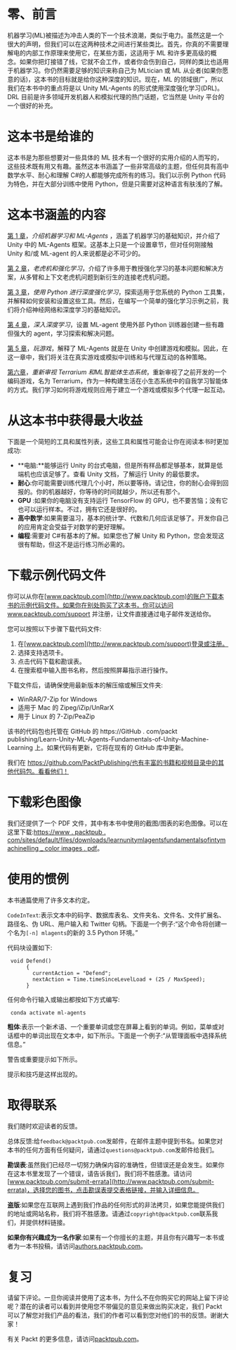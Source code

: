 

# 零、前言

机器学习(ML)被描述为冲击人类的下一个技术浪潮，类似于电力。虽然这是一个很大的声明，但我们可以在这两种技术之间进行某些类比。首先，你真的不需要理解电的内部工作原理来使用它，在某些方面，这适用于 ML 和许多更高级的概念。如果你把灯接错了线，它就不会工作，或者你会伤到自己，同样的类比也适用于机器学习。你仍然需要足够的知识来称自己为 MLtician 或 ML 从业者(如果你愿意的话)，这本书的目标就是给你这种深度的知识。现在，ML 的领域很广，所以我们在本书中的重点将是以 Unity ML-Agents 的形式使用深度强化学习(DRL)。DRL 目前是许多领域开发机器人和模拟代理的热门话题，它当然是 Unity 平台的一个很好的补充。



# 这本书是给谁的

这本书是为那些想要对一些具体的 ML 技术有一个很好的实用介绍的人而写的，这些技术既有用又有趣。虽然这本书涵盖了一些非常高级的主题，但任何具有高中数学水平、耐心和理解 C#的人都能够完成所有的练习。我们以示例 Python 代码为特色，并在大部分训练中使用 Python，但是只需要对这种语言有肤浅的了解。



# 这本书涵盖的内容

[第 1 章](part0021.html#K0RQ0-c0290fc391a247b5ae9c3b6066c9fb32)，*介绍机器学习和 ML-Agents* ，涵盖了机器学习的基础知识，并介绍了 Unity 中的 ML-Agents 框架。这基本上只是一个设置章节，但对任何刚接触 Unity 和/或 ML-agent 的人来说都是必不可少的。

[第 2 章](part0037.html#1394Q0-c0290fc391a247b5ae9c3b6066c9fb32)，*老虎机和强化学习*，介绍了许多用于教授强化学习的基本问题和解决方案，从多臂和上下文老虎机问题到新衍生的连接老虎机问题。

[第 3 章](part0051.html#1GKCM0-c0290fc391a247b5ae9c3b6066c9fb32)，*使用 Python 进行深度强化学习*，探索适用于您系统的 Python 工具集，并解释如何安装和设置这些工具。然后，在编写一个简单的强化学习示例之前，我们将介绍神经网络和深度学习的基础知识。

[第 4 章](part0072.html#24L8G0-c0290fc391a247b5ae9c3b6066c9fb32)，*深入深度学习*，设置 ML-agent 使用外部 Python 训练器创建一些有趣但强大的 agent，学习探索和解决问题。

[第 5 章](part0087.html#2IV0U0-c0290fc391a247b5ae9c3b6066c9fb32)，*玩游戏*，解释了 ML-Agents 就是在 Unity 中创建游戏和模拟。因此，在这一章中，我们将关注在真实游戏或模拟中训练和与代理互动的各种策略。

[第六章](part0099.html#2UD7M0-c0290fc391a247b5ae9c3b6066c9fb32)，*重新审视 Terrarium 和ML智能体生态系统*，重新审视了之前开发的一个编码游戏，名为 Terrarium，作为一种构建生活在小生态系统中的自我学习智能体的方式。我们学习如何将游戏规则应用于建立一个游戏或模拟多个代理一起互动。



# 从这本书中获得最大收益

下面是一个简短的工具和属性列表，这些工具和属性可能会让你在阅读本书时更加成功:

*   **电脑:**能够运行 Unity 的台式电脑，但是所有样品都足够基本，就算是低端机也应该足够了。查看 Unity 文档，了解运行 Unity 的最低要求。
*   **耐心**:你可能需要训练代理几个小时，所以要等待。请记住，你的耐心会得到回报的。你的机器越好，你等待的时间就越少，所以还有那个。
*   **GPU** :如果你的电脑没有支持运行 TensorFlow 的 GPU，也不要苦恼；没有它也可以运行样本。不过，拥有它还是很好的。
*   **高中数学**:如果需要温习，基本的统计学、代数和几何应该足够了。开发你自己的应用肯定会受益于对数学的更好理解。
*   **编程**:需要对 C#有基本的了解。如果您也了解 Unity 和 Python，您会发现这很有帮助，但这不是运行练习所必需的。



# 下载示例代码文件

你可以从你在[www.packtpub.com](http://www.packtpub.com)的账户下载本书的示例代码文件。如果你在别处购买了这本书，你可以访问 www.packtpub.com/support 并注册，让文件直接通过电子邮件发送给你。

您可以按照以下步骤下载代码文件:

1.  在[www.packtpub.com](http://www.packtpub.com/support)登录或注册。
2.  选择支持选项卡。
3.  点击代码下载和勘误表。
4.  在搜索框中输入图书名称，然后按照屏幕指示进行操作。

下载文件后，请确保使用最新版本的解压缩或解压文件夹:

*   WinRAR/7-Zip for Windows
*   适用于 Mac 的 Zipeg/iZip/UnRarX
*   用于 Linux 的 7-Zip/PeaZip

该书的代码包也托管在 GitHub 的 https://GitHub . com/packt publishing/Learn-Unity-ML-Agents-Fundamentals-of-Unity-Machine-Learning 上。如果代码有更新，它将在现有的 GitHub 库中更新。

我们在 https://github.com/PacktPublishing/也有丰富的书籍和视频目录中的其他代码包。看看他们！



# 下载彩色图像

我们还提供了一个 PDF 文件，其中有本书中使用的截图/图表的彩色图像。可以在这里下载:[https://www . packtpub . com/sites/default/files/downloads/learnunitymlagentsfundamentalsofintymachinelling _ color images . pdf](https://www.packtpub.com/sites/default/files/downloads/LearnUnityMLAgentsFundamentalsofUnityMachineLearning_ColorImages.pdf)。



# 使用的惯例

本书通篇使用了许多文本约定。

`CodeInText`:表示文本中的码字、数据库表名、文件夹名、文件名、文件扩展名、路径名、伪 URL、用户输入和 Twitter 句柄。下面是一个例子:“这个命令将创建一个名为`[-n] mlagents`的新的 3.5 Python 环境。”

代码块设置如下:

```
 void Defend()
      {
        currentAction = "Defend";
        nextAction = Time.timeSinceLevelLoad + (25 / MaxSpeed);
      }
```

任何命令行输入或输出都按如下方式编写:

```
 conda activate ml-agents

```

**粗体**:表示一个新术语、一个重要单词或您在屏幕上看到的单词。例如，菜单或对话框中的单词出现在文本中，如下所示。下面是一个例子:“从管理面板中选择系统信息。”

警告或重要提示如下所示。

提示和技巧是这样出现的。



# 取得联系

我们随时欢迎读者的反馈。

总体反馈:给`feedback@packtpub.com`发邮件，在邮件主题中提到书名。如果您对本书的任何方面有任何疑问，请通过`questions@packtpub.com`发邮件给我们。

**勘误表**:虽然我们已经尽一切努力确保内容的准确性，但错误还是会发生。如果你在这本书里发现了一个错误，请告诉我们，我们将不胜感激。请访问[www.packtpub.com/submit-errata](http://www.packtpub.com/submit-errata)，选择您的图书，点击勘误表提交表格链接，并输入详细信息。

**盗版**:如果您在互联网上遇到我们作品的任何形式的非法拷贝，如果您能提供我们的地址或网站名称，我们将不胜感激。请通过`copyright@packtpub.com`联系我们，并提供材料链接。

**如果你有兴趣成为一名作家**:如果有一个你擅长的主题，并且你有兴趣写一本书或者为一本书投稿，请访问[authors.packtpub.com](http://authors.packtpub.com/)。



# 复习

请留下评论。一旦你阅读并使用了这本书，为什么不在你购买它的网站上留下评论呢？潜在的读者可以看到并使用您不带偏见的意见来做出购买决定，我们 Packt 可以了解您对我们产品的看法，我们的作者可以看到您对他们的书的反馈。谢谢大家！

有关 Packt 的更多信息，请访问[packtpub.com](https://www.packtpub.com/)。